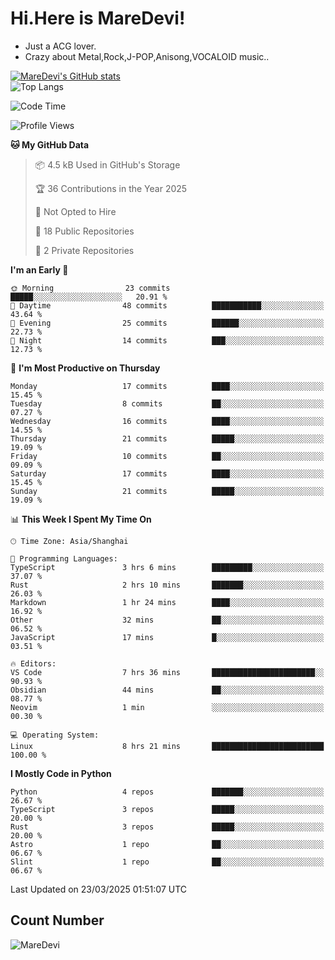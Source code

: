 # Hi.Here is MareDevi!

- Just a ACG lover.
- Crazy about Metal,Rock,J-POP,Anisong,VOCALOID music..

[![MareDevi's GitHub stats](https://github-readme-stats.vercel.app/api?username=MareDevi&show_icons=true&theme=algolia)](https://github.com/anuraghazra/github-readme-stats)  
![Top Langs](https://github-readme-stats.vercel.app/api/top-langs/?username=MareDevi&layout=compact&theme=algolia)

<!--START_SECTION:waka-->
![Code Time](http://img.shields.io/badge/Code%20Time-87%20hrs%2054%20mins-blue)

![Profile Views](http://img.shields.io/badge/Profile%20Views-4-blue)

**🐱 My GitHub Data** 

> 📦 4.5 kB Used in GitHub's Storage 
 > 
> 🏆 36 Contributions in the Year 2025
 > 
> 🚫 Not Opted to Hire
 > 
> 📜 18 Public Repositories 
 > 
> 🔑 2 Private Repositories 
 > 
**I'm an Early 🐤** 

```text
🌞 Morning                23 commits          █████░░░░░░░░░░░░░░░░░░░░   20.91 % 
🌆 Daytime                48 commits          ███████████░░░░░░░░░░░░░░   43.64 % 
🌃 Evening                25 commits          ██████░░░░░░░░░░░░░░░░░░░   22.73 % 
🌙 Night                  14 commits          ███░░░░░░░░░░░░░░░░░░░░░░   12.73 % 
```
📅 **I'm Most Productive on Thursday** 

```text
Monday                   17 commits          ████░░░░░░░░░░░░░░░░░░░░░   15.45 % 
Tuesday                  8 commits           ██░░░░░░░░░░░░░░░░░░░░░░░   07.27 % 
Wednesday                16 commits          ████░░░░░░░░░░░░░░░░░░░░░   14.55 % 
Thursday                 21 commits          █████░░░░░░░░░░░░░░░░░░░░   19.09 % 
Friday                   10 commits          ██░░░░░░░░░░░░░░░░░░░░░░░   09.09 % 
Saturday                 17 commits          ████░░░░░░░░░░░░░░░░░░░░░   15.45 % 
Sunday                   21 commits          █████░░░░░░░░░░░░░░░░░░░░   19.09 % 
```


📊 **This Week I Spent My Time On** 

```text
🕑︎ Time Zone: Asia/Shanghai

💬 Programming Languages: 
TypeScript               3 hrs 6 mins        █████████░░░░░░░░░░░░░░░░   37.07 % 
Rust                     2 hrs 10 mins       ███████░░░░░░░░░░░░░░░░░░   26.03 % 
Markdown                 1 hr 24 mins        ████░░░░░░░░░░░░░░░░░░░░░   16.92 % 
Other                    32 mins             ██░░░░░░░░░░░░░░░░░░░░░░░   06.52 % 
JavaScript               17 mins             █░░░░░░░░░░░░░░░░░░░░░░░░   03.51 % 

🔥 Editors: 
VS Code                  7 hrs 36 mins       ███████████████████████░░   90.93 % 
Obsidian                 44 mins             ██░░░░░░░░░░░░░░░░░░░░░░░   08.77 % 
Neovim                   1 min               ░░░░░░░░░░░░░░░░░░░░░░░░░   00.30 % 

💻 Operating System: 
Linux                    8 hrs 21 mins       █████████████████████████   100.00 % 
```

**I Mostly Code in Python** 

```text
Python                   4 repos             ███████░░░░░░░░░░░░░░░░░░   26.67 % 
TypeScript               3 repos             █████░░░░░░░░░░░░░░░░░░░░   20.00 % 
Rust                     3 repos             █████░░░░░░░░░░░░░░░░░░░░   20.00 % 
Astro                    1 repo              ██░░░░░░░░░░░░░░░░░░░░░░░   06.67 % 
Slint                    1 repo              ██░░░░░░░░░░░░░░░░░░░░░░░   06.67 % 
```




 Last Updated on 23/03/2025 01:51:07 UTC
<!--END_SECTION:waka-->

## Count Number
![MareDevi](https://count.getloli.com/get/@maredevi?theme=moebooru-h)  

<!---
MareDevi/MareDevi is a ✨ special ✨ repository because its `README.md` (this file) appears on your GitHub profile.
You can click the Preview link to take a look at your changes.
--->
